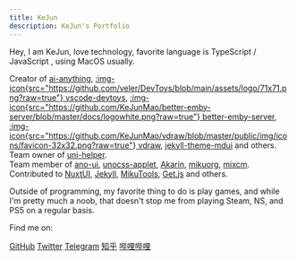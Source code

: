 ```yaml
---
title: KeJun
description: KeJun's Portfolio
---
```


Hey, I am KeJun, love technology, favorite language is <span i-simple-icons-typescript color="#3178c6"></span> TypeScript / <span i-simple-icons-javascript color="#f7df1e"></span> JavaScript , using <span i-simple-icons-apple></span> MacOS usually.


Creator of [<span i-app-logo-ai-anything></span> ai-anything](https://github.com/KeJunMao/ai-anything), [:img-icon{src="https://github.com/veler/DevToys/blob/main/assets/logo/71x71.png?raw=true"} vscode-devtoys](https://github.com/KeJunMao/vscode-devtoys), [:img-icon{src="https://github.com/KeJunMao/better-emby-server/blob/master/docs/logowhite.png?raw=true"} better-emby-server](https://github.com/KeJunMao/better-emby-server), [:img-icon{src="https://github.com/KeJunMao/vdraw/blob/master/public/img/icons/favicon-32x32.png?raw=true"} vdraw](https://github.com/KeJunMao/vdraw), [jekyll-theme-mdui](https://github.com/KeJunMao/jekyll-theme-mdui) and others. <br/>
Team owner of [<span i-app-logo-uni-helper></span> uni-helper](https://github.com/uni-helper).<br/>
Team member of [ano-ui](https://github.com/ano-ui), [unocss-applet](https://github.com/unocss-applet), [Akarin](https://github.com/Akarin-project), [mikuorg](https://github.com/MikuOrg), [mixcm](https://github.com/mixcm).<br/>
Contributed to [NuxtUI](https://github.com/nuxtlabs/ui), [Jekyll](https://github.com/jekyll), [MikuTools](https://imiku.netlify.app/), [Get.js](https://get.js.org/apps) and others.

Outside of programming, my favorite thing to do is play games, and while I'm pretty much a noob, that doesn't stop me from playing Steam, NS, and PS5 on a regular basis.


Find me on:

<p flex="~ wrap gap-x-3 gap-y-1" class="mt--4!">
  <a href="https://github.com/KeJunMao" target="_blank"><span op75 i-simple-icons-github></span> GitHub</a>
  <a href="https://www.twitter.com/yrmkejun" target="_blank"><span op75 i-simple-icons-twitter></span> Twitter</a>
  <a href="https://web.telegram.org/#/im?p=@KeJunPower" target="_blank"><span op75 i-simple-icons-telegram></span> Telegram</a>
  <a href="https://www.zhihu.com/people/yan-la-la-72" target="_blank"><span op75 i-simple-icons-zhihu></span> 知乎</a>
  <a href="https://space.bilibili.com/37728693" target="_blank"><span op75 i-simple-icons-bilibili></span> 哔哩哔哩</a>
</p>
